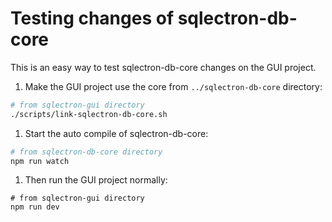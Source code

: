 # Testing changes of sqlectron-db-core

This is an easy way to test sqlectron-db-core changes on the GUI project.

1. Make the GUI project use the core from `../sqlectron-db-core` directory:

```bash
# from sqlectron-gui directory
./scripts/link-sqlectron-db-core.sh
```

1. Start the auto compile of sqlectron-db-core:

```bash
# from sqlectron-db-core directory
npm run watch
```

1. Then run the GUI project normally:

```shell
# from sqlectron-gui directory
npm run dev
```
